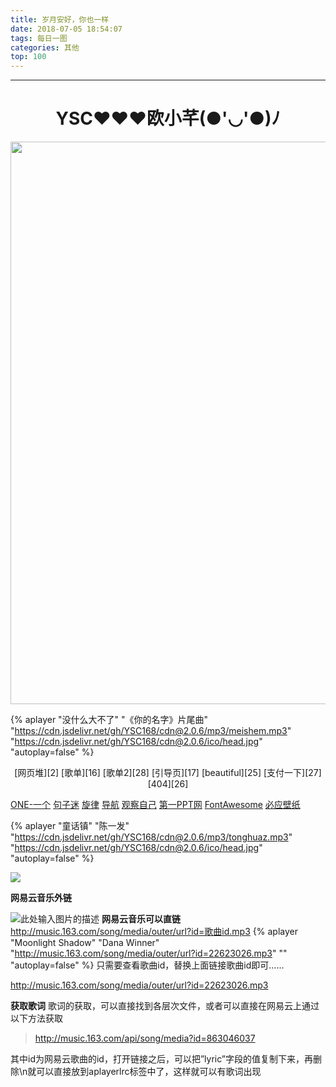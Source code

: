 ```yaml
---
title: 岁月安好，你也一样
date: 2018-07-05 18:54:07
tags: 每日一图
categories: 其他
top: 100
---
```

-----------
<link type="text/css" rel="stylesheet" charset="UTF-8" href="https://cdn.jsdelivr.net/gh/YSC168/CDN-for-blog@1.0.6/css/doudong.css">



<center><h1><daidou class="my-face"> YSC♥♥♥欧小芊(●'◡'●)ﾉ  </daidou></h1></center> 
         
<img src="https://api.uixsj.cn/bing/bing.php" width="900px" height="auto">





>  **<script type="text/javascript" src="https://api.uixsj.cn/hitokoto/w.php?code=js"></script><div id="xsjhitokoto"><script>xsjhitokoto()</script></div>**

{% aplayer "没什么大不了" "《你的名字》片尾曲" "https://cdn.jsdelivr.net/gh/YSC168/cdn@2.0.6/mp3/meishem.mp3"  "https://cdn.jsdelivr.net/gh/YSC168/cdn@2.0.6/ico/head.jpg" "autoplay=false" %}


<center>[网页堆][2] [歌单][16] [歌单2][28] [引导页][17] [beautiful][25] [支付一下][27] [404][26]</center>

<!--more-->
[ONE-一个][14] [句子迷][13] [旋律][18]  [导航][19]  [观察自己][20]
[第一PPT网][22] [FontAwesome][23] [必应壁纸][24] 

{% aplayer "童话镇" "陈一发" "https://cdn.jsdelivr.net/gh/YSC168/cdn@2.0.6/mp3/tonghuaz.mp3"  "https://cdn.jsdelivr.net/gh/YSC168/cdn@2.0.6/ico/head.jpg" "autoplay=false" %}

<img src="https://source.unsplash.com/random/1920x1080">
<!--https://source.unsplash.com/user/erondu/1600x900-->


**网易云音乐外链**

![此处输入图片的描述][4] 
**网易云音乐可以直链** 
http://music.163.com/song/media/outer/url?id=歌曲id.mp3
{% aplayer "Moonlight Shadow" "Dana Winner" "http://music.163.com/song/media/outer/url?id=22623026.mp3"  "" "autoplay=false" %}
只需要查看歌曲id，替换上面链接歌曲id即可…… 

http://music.163.com/song/media/outer/url?id=22623026.mp3

**获取歌词**
歌词的获取，可以直接找到各层次文件，或者可以直接在网易云上通过以下方法获取
>http://music.163.com/api/song/media?id=863046037

其中id为网易云歌曲的id，打开链接之后，可以把”lyric”字段的值复制下来，再删除\n就可以直接放到aplayerlrc标签中了，这样就可以有歌词出现

  [1]: https://www.6090qpg.com/
  [2]: http://ysc1680.coding.me/
  [3]: http://www.iconfont.cn/
  [4]: https://cdn.jsdelivr.net/gh/YSC168/cdn@4.0/images/wailian.png
  [5]: http://ysc168.coding.me/tools/
  [6]: http://www.58xianbao.com
  [7]: http://www.rjk6.com
  [8]: https://source.unsplash.com/user/erondu/1600x900
  [9]: https://gank.io
  [10]: http://ysc168.coding.me/ball/
  [11]: http://ysc168.coding.me/love/
  [12]: http://ysc168.coding.me/doge/
  [13]: https://www.juzimi.com/
  [14]: http://www.wufazhuce.com/
  
  [16]: https://yscblog.top/music/
  [17]: https://yscblog.top/main/
  [18]: https://ysc168.github.io/audio/
  [19]: https://ysc168.github.io/browse/
  [20]: https://ysc168.github.io/video/
  [21]: https://cdn.jsdelivr.net/gh/YSC168/cdn@4.0/images/beautiful.jpg
  [22]: http://www.1ppt.com/
  [23]: https://fontawesome.com/
  [24]: https://bing.ioliu.cn/
  [25]: https://ysc168.github.io/beautiful/
  [26]: https://yscblog.top/404/
  [27]: https://yscblog.top/pay
  [28]: https://yscblog.top/song

